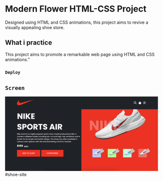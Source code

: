 # Modern Flower HTML-CSS Project

Designed using HTML and CSS animations, this project aims to revive a visually appealing shoe store.

## What i practice

This project aims to promote a remarkable web page using HTML and CSS animations.”

### `Deploy`



## `Screen`

![](/screen.png) #shoe-site
